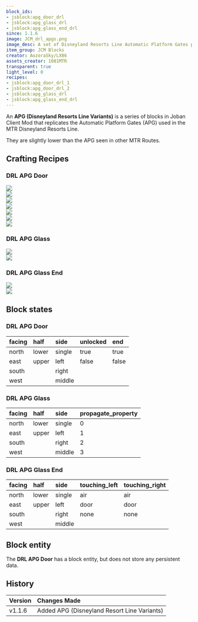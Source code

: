 ```yaml
---
block_ids:
- jsblock:apg_door_drl
- jsblock:apg_glass_drl
- jsblock:apg_glass_end_drl
since: 1.1.6
image: JCM_drl_apgs.png
image_desc: A set of Disneyland Resorts Line Automatic Platform Gates placed together
item_group: JCM Blocks
creator: AozoraSky/LX86
assets_creator: 1081MTR
transparent: true
light_level: 0
recipes:
- jsblock:apg_door_drl_1
- jsblock:apg_door_drl_2
- jsblock:apg_glass_drl
- jsblock:apg_glass_end_drl
---
```


An **APG (Disneyland Resorts Line Variants)** is a series of blocks in Joban Client Mod that replicates the Automatic Platform Gates (APG) used in the MTR Disneyland Resorts Line.

They are slightly lower than the APG seen in other MTR Routes.

## Crafting Recipes

### DRL APG Door
<div class="crafting">
    <div class="crafting-table">
        <!-- row 1 -->
        <div><img src="../crafting/Minecraft_Redstone_block.png"></div>
        <div data-count="5"><img src="../crafting/Minecraft_Iron_ingot.png"></div>
        <div><img src="../crafting/Minecraft_Glowstone_dust.png"></div>
        <!-- row 2 -->
        <div><img src="../crafting/Minecraft_Glass_pane.png"></div>
        <div></div>
        <div></div>
        <!-- row 3 -->
        <div></div>
        <div></div>
        <div></div>
    </div>
    <div class="crafting-arrow"></div>
    <div class="crafting-result" data-count="8">
        <img src="../crafting/JCM_Item_Apg_door_drl.png">
    </div>
</div>

<div class="crafting">
    <div class="crafting-table">
        <!-- row 1 -->
        <div><img src="../crafting/JCM_Item_Apg_glass_end_drl.png"></div>
        <div></div>
        <div></div>
        <!-- row 2 -->
        <div></div>
        <div></div>
        <div></div>
        <!-- row 3 -->
        <div></div>
        <div></div>
        <div></div>
    </div>
    <div class="crafting-arrow"></div>
    <div class="crafting-result">
        <img src="../crafting/JCM_Item_Apg_door_drl.png">
    </div>
</div>

### DRL APG Glass
<div class="crafting">
    <div class="crafting-table">
        <!-- row 1 -->
        <div><img src="../crafting/JCM_Item_Apg_door_drl.png"></div>
        <div></div>
        <div></div>
        <!-- row 2 -->
        <div></div>
        <div></div>
        <div></div>
        <!-- row 3 -->
        <div></div>
        <div></div>
        <div></div>
    </div>
    <div class="crafting-arrow"></div>
    <div class="crafting-result">
        <img src="../crafting/JCM_Item_Apg_glass_drl.png">
    </div>
</div>

### DRL APG Glass End
<div class="crafting">
    <div class="crafting-table">
        <!-- row 1 -->
        <div><img src="../crafting/JCM_Item_Apg_glass_drl.png"></div>
        <div></div>
        <div></div>
        <!-- row 2 -->
        <div></div>
        <div></div>
        <div></div>
        <!-- row 3 -->
        <div></div>
        <div></div>
        <div></div>
    </div>
    <div class="crafting-arrow"></div>
    <div class="crafting-result">
        <img src="../crafting/JCM_Item_Apg_glass_end_drl.png">
    </div>
</div>

## Block states

### DRL APG Door
| facing | half  | side   | unlocked | end   |
|:-------|:------|:-------|:---------|:------|
| north  | lower | single | true     | true  |
| east   | upper | left   | false    | false |
| south  |       | right  |          |       |
| west   |       | middle |          |       |

### DRL APG Glass
| facing | half  | side   | propagate_property |
|:-------|:------|:-------|:-------------------|
| north  | lower | single | 0                  |
| east   | upper | left   | 1                  |
| south  |       | right  | 2                  |
| west   |       | middle | 3                  |

### DRL APG Glass End
| facing | half  | side   | touching_left | touching_right |
|:-------|:------|:-------|:--------------|:---------------|
| north  | lower | single | air           | air            |
| east   | upper | left   | door          | door           |
| south  |       | right  | none          | none           |
| west   |       | middle |               |                |

## Block entity
The **DRL APG Door** has a block entity, but does not store any persistent data.

## History
| Version | Changes Made                                |
|:--------|:--------------------------------------------|
| v1.1.6  | Added APG (Disneyland Resort Line Variants) |
